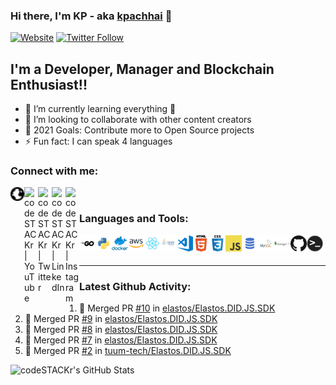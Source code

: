 ### Hi there, I'm KP - aka [kpachhai][website] 👋

[![Website](https://img.shields.io/website?label=kpwoods.me&style=for-the-badge&url=https%3A%2F%2Fkpwoods.me)](https://kpwoods.me)
[![Twitter Follow](https://img.shields.io/twitter/follow/mr_pachhai?color=1DA1F2&logo=twitter&style=for-the-badge)](https://twitter.com/intent/follow?original_referer=https%3A%2F%2Fgithub.com%2Fkpachhai&screen_name=kpachhai)

## I'm a Developer, Manager and Blockchain Enthusiast!!

- 🌱 I’m currently learning everything 🤣
- 👯 I’m looking to collaborate with other content creators
- 🥅 2021 Goals: Contribute more to Open Source projects
- ⚡ Fun fact: I can speak 4 languages

### Connect with me:

[<img align="left" alt="codeSTACKr.com" width="22px" src="https://raw.githubusercontent.com/iconic/open-iconic/master/svg/globe.svg" />][website]
[<img align="left" alt="codeSTACKr | YouTube" width="22px" src="https://cdn.jsdelivr.net/npm/simple-icons@v3/icons/youtube.svg" />][youtube]
[<img align="left" alt="codeSTACKr | Twitter" width="22px" src="https://cdn.jsdelivr.net/npm/simple-icons@v3/icons/twitter.svg" />][twitter]
[<img align="left" alt="codeSTACKr | LinkedIn" width="22px" src="https://cdn.jsdelivr.net/npm/simple-icons@v3/icons/linkedin.svg" />][linkedin]
[<img align="left" alt="codeSTACKr | Instagram" width="22px" src="https://cdn.jsdelivr.net/npm/simple-icons@v3/icons/instagram.svg" />][instagram]

<br />

### Languages and Tools:

<img align="left" alt="React" width="26px" src="https://raw.githubusercontent.com/github/explore/80688e429a7d4ef2fca1e82350fe8e3517d3494d/topics/go/go.png" />
<img align="left" alt="React" width="26px" src="https://raw.githubusercontent.com/github/explore/80688e429a7d4ef2fca1e82350fe8e3517d3494d/topics/python/python.png" />
<img align="left" alt="React" width="26px" src="https://raw.githubusercontent.com/github/explore/80688e429a7d4ef2fca1e82350fe8e3517d3494d/topics/docker/docker.png" />
<img align="left" alt="React" width="26px" src="https://raw.githubusercontent.com/github/explore/80688e429a7d4ef2fca1e82350fe8e3517d3494d/topics/aws/aws.png" />
<img align="left" alt="React" width="26px" src="https://raw.githubusercontent.com/github/explore/80688e429a7d4ef2fca1e82350fe8e3517d3494d/topics/react/react.png" />
<img align="left" alt="React" width="26px" src="https://raw.githubusercontent.com/github/explore/80688e429a7d4ef2fca1e82350fe8e3517d3494d/topics/java/java.png" />
<img align="left" alt="Visual Studio Code" width="26px" src="https://raw.githubusercontent.com/github/explore/80688e429a7d4ef2fca1e82350fe8e3517d3494d/topics/visual-studio-code/visual-studio-code.png" />
<img align="left" alt="HTML5" width="26px" src="https://raw.githubusercontent.com/github/explore/80688e429a7d4ef2fca1e82350fe8e3517d3494d/topics/html/html.png" />
<img align="left" alt="CSS3" width="26px" src="https://raw.githubusercontent.com/github/explore/80688e429a7d4ef2fca1e82350fe8e3517d3494d/topics/css/css.png" />
<img align="left" alt="JavaScript" width="26px" src="https://raw.githubusercontent.com/github/explore/80688e429a7d4ef2fca1e82350fe8e3517d3494d/topics/javascript/javascript.png" />
<img align="left" alt="SQL" width="26px" src="https://raw.githubusercontent.com/github/explore/80688e429a7d4ef2fca1e82350fe8e3517d3494d/topics/sql/sql.png" />
<img align="left" alt="MySQL" width="26px" src="https://raw.githubusercontent.com/github/explore/80688e429a7d4ef2fca1e82350fe8e3517d3494d/topics/mysql/mysql.png" />
<img align="left" alt="MongoDB" width="26px" src="https://raw.githubusercontent.com/github/explore/80688e429a7d4ef2fca1e82350fe8e3517d3494d/topics/mongodb/mongodb.png" />
<img align="left" alt="GitHub" width="26px" src="https://raw.githubusercontent.com/github/explore/78df643247d429f6cc873026c0622819ad797942/topics/github/github.png" />
<img align="left" alt="Terminal" width="26px" src="https://raw.githubusercontent.com/github/explore/80688e429a7d4ef2fca1e82350fe8e3517d3494d/topics/terminal/terminal.png" />

<br />
<br />

---

### Latest Github Activity:

<!--START_SECTION:activity-->
1. 🎉 Merged PR [#10](https://github.com/elastos/Elastos.DID.JS.SDK/pull/10) in [elastos/Elastos.DID.JS.SDK](https://github.com/elastos/Elastos.DID.JS.SDK)
2. 🎉 Merged PR [#9](https://github.com/elastos/Elastos.DID.JS.SDK/pull/9) in [elastos/Elastos.DID.JS.SDK](https://github.com/elastos/Elastos.DID.JS.SDK)
3. 🎉 Merged PR [#8](https://github.com/elastos/Elastos.DID.JS.SDK/pull/8) in [elastos/Elastos.DID.JS.SDK](https://github.com/elastos/Elastos.DID.JS.SDK)
4. 🎉 Merged PR [#7](https://github.com/elastos/Elastos.DID.JS.SDK/pull/7) in [elastos/Elastos.DID.JS.SDK](https://github.com/elastos/Elastos.DID.JS.SDK)
5. 🎉 Merged PR [#2](https://github.com/tuum-tech/Elastos.DID.JS.SDK/pull/2) in [tuum-tech/Elastos.DID.JS.SDK](https://github.com/tuum-tech/Elastos.DID.JS.SDK)
<!--END_SECTION:activity-->

<img align="left" alt="codeSTACKr's GitHub Stats" src="https://github-readme-stats-ruddy-two.vercel.app/api?username=kpachhai&show_icons=true&hide_border=true" />

[website]: https://kpwoods.me
[twitter]: https://twitter.com/mr_pachhai
[youtube]: https://www.youtube.com/channel/UCu1XxDJE84ZvgLJ-EssbveA
[instagram]: https://instagram.com/kiranpwoods
[linkedin]: https://linkedin.com/in/kiranpachhai